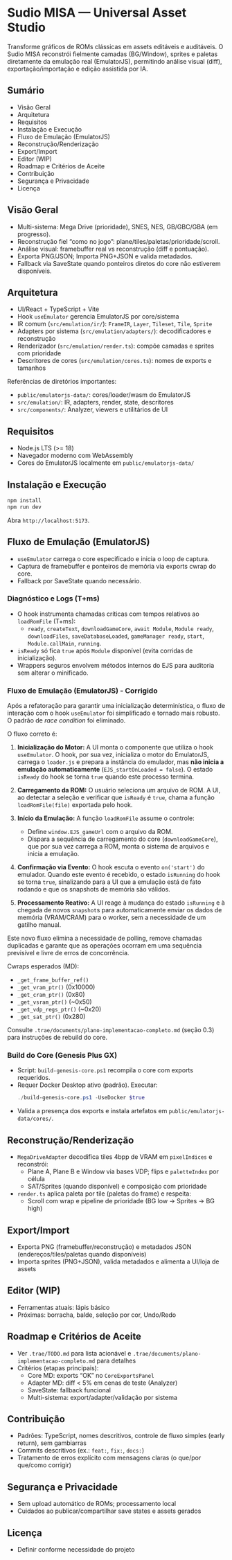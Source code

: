 # Sudio MISA — Universal Asset Studio

Transforme gráficos de ROMs clássicas em assets editáveis e auditáveis. O Sudio MISA reconstrói fielmente camadas (BG/Window), sprites e paletas diretamente da emulação real (EmulatorJS), permitindo análise visual (diff), exportação/importação e edição assistida por IA.

## Sumário
- Visão Geral
- Arquitetura
- Requisitos
- Instalação e Execução
- Fluxo de Emulação (EmulatorJS)
- Reconstrução/Renderização
- Export/Import
- Editor (WIP)
- Roadmap e Critérios de Aceite
- Contribuição
- Segurança e Privacidade
- Licença

## Visão Geral
- Multi-sistema: Mega Drive (prioridade), SNES, NES, GB/GBC/GBA (em progresso).
- Reconstrução fiel “como no jogo”: plane/tiles/paletas/prioridade/scroll.
- Análise visual: framebuffer real vs reconstrução (diff e pontuação).
- Exporta PNG/JSON; Importa PNG+JSON e valida metadados.
- Fallback via SaveState quando ponteiros diretos do core não estiverem disponíveis.

## Arquitetura
- UI/React + TypeScript + Vite
- Hook `useEmulator` gerencia EmulatorJS por core/sistema
- IR comum (`src/emulation/ir/`): `FrameIR`, `Layer`, `Tileset`, `Tile`, `Sprite`
- Adapters por sistema (`src/emulation/adapters/`): decodificadores e reconstrução
- Renderizador (`src/emulation/render.ts`): compõe camadas e sprites com prioridade
- Descritores de cores (`src/emulation/cores.ts`): nomes de exports e tamanhos

Referências de diretórios importantes:
- `public/emulatorjs-data/`: cores/loader/wasm do EmulatorJS
- `src/emulation/`: IR, adapters, render, state, descritores
- `src/components/`: Analyzer, viewers e utilitários de UI

## Requisitos
- Node.js LTS (>= 18)
- Navegador moderno com WebAssembly
- Cores do EmulatorJS localmente em `public/emulatorjs-data/`

## Instalação e Execução
```bash
npm install
npm run dev
```
Abra `http://localhost:5173`.

## Fluxo de Emulação (EmulatorJS)
- `useEmulator` carrega o core especificado e inicia o loop de captura.
- Captura de framebuffer e ponteiros de memória via exports cwrap do core.
- Fallback por SaveState quando necessário.

### Diagnóstico e Logs (T+ms)
- O hook instrumenta chamadas críticas com tempos relativos ao `loadRomFile` (T+ms):
  - `ready`, `createText`, `downloadGameCore`, `await Module`, `Module ready`, `downloadFiles`, `saveDatabaseLoaded`, `gameManager ready`, `start`, `Module.callMain`, `running`.
- `isReady` só fica `true` após `Module` disponível (evita corridas de inicialização).
- Wrappers seguros envolvem métodos internos do EJS para auditoria sem alterar o minificado.

### Fluxo de Emulação (EmulatorJS) - Corrigido

Após a refatoração para garantir uma inicialização determinística, o fluxo de interação com o hook `useEmulator` foi simplificado e tornado mais robusto. O padrão de *race condition* foi eliminado.

O fluxo correto é:

1.  **Inicialização do Motor:** A UI monta o componente que utiliza o hook `useEmulator`. O hook, por sua vez, inicializa o motor do EmulatorJS, carrega o `loader.js` e prepara a instância do emulador, mas **não inicia a emulação automaticamente** (`EJS_startOnLoaded = false`). O estado `isReady` do hook se torna `true` quando este processo termina.

2.  **Carregamento da ROM:** O usuário seleciona um arquivo de ROM. A UI, ao detectar a seleção e verificar que `isReady` é `true`, chama a função `loadRomFile(file)` exportada pelo hook.

3.  **Início da Emulação:** A função `loadRomFile` assume o controle:
    - Define `window.EJS_gameUrl` com o arquivo da ROM.
    - Dispara a sequência de carregamento do core (`downloadGameCore`), que por sua vez carrega a ROM, monta o sistema de arquivos e inicia a emulação.

4.  **Confirmação via Evento:** O hook escuta o evento `on('start')` do emulador. Quando este evento é recebido, o estado `isRunning` do hook se torna `true`, sinalizando para a UI que a emulação está de fato rodando e que os snapshots de memória são válidos.

5.  **Processamento Reativo:** A UI reage à mudança do estado `isRunning` e à chegada de novos `snapshot`s para automaticamente enviar os dados de memória (VRAM/CRAM) para o worker, sem a necessidade de um gatilho manual.

Este novo fluxo elimina a necessidade de polling, remove chamadas duplicadas e garante que as operações ocorram em uma sequência previsível e livre de erros de concorrência.

Cwraps esperados (MD):
- `_get_frame_buffer_ref()`
- `_get_vram_ptr()` (0x10000)
- `_get_cram_ptr()` (0x80)
- `_get_vsram_ptr()` (~0x50)
- `_get_vdp_regs_ptr()` (~0x20)
- `_get_sat_ptr()` (0x280)

Consulte `.trae/documents/plano-implementacao-completo.md` (seção 0.3) para instruções de rebuild do core.

### Build do Core (Genesis Plus GX)
- Script: `build-genesis-core.ps1` recompila o core com exports requeridos.
- Requer Docker Desktop ativo (padrão). Executar:
  ```powershell
  ./build-genesis-core.ps1 -UseDocker $true
  ```
- Valida a presença dos exports e instala artefatos em `public/emulatorjs-data/cores/`.

## Reconstrução/Renderização
- `MegaDriveAdapter` decodifica tiles 4bpp de VRAM em `pixelIndices` e reconstrói:
  - Plane A, Plane B e Window via bases VDP; flips e `paletteIndex` por célula
  - SAT/Sprites (quando disponível) e composição com prioridade
- `render.ts` aplica paleta por tile (paletas do frame) e respeita:
  - Scroll com wrap e pipeline de prioridade (BG low → Sprites → BG high)

## Export/Import
- Exporta PNG (framebuffer/reconstrução) e metadados JSON (endereços/tiles/paletas quando disponíveis)
- Importa sprites (PNG+JSON), valida metadados e alimenta a UI/loja de assets

## Editor (WIP)
- Ferramentas atuais: lápis básico
- Próximas: borracha, balde, seleção por cor, Undo/Redo

## Roadmap e Critérios de Aceite
- Ver `.trae/TODO.md` para lista acionável e `.trae/documents/plano-implementacao-completo.md` para detalhes
- Critérios (etapas principais):
  - Core MD: exports “OK” no `CoreExportsPanel`
  - Adapter MD: diff < 5% em cenas de teste (Analyzer)
  - SaveState: fallback funcional
  - Multi-sistema: export/adapter/validação por sistema

## Contribuição
- Padrões: TypeScript, nomes descritivos, controle de fluxo simples (early return), sem gambiarras
- Commits descritivos (ex.: `feat:`, `fix:`, `docs:`)
- Tratamento de erros explícito com mensagens claras (o que/por que/como corrigir)

## Segurança e Privacidade
- Sem upload automático de ROMs; processamento local
- Cuidados ao publicar/compartilhar save states e assets gerados

## Licença
- Definir conforme necessidade do projeto
